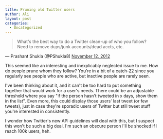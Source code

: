 ```yaml
---
title: Pruning old Twitter users
author: Ali
layout: post
categories:
  - Uncategorized
---
```


> What's the best way to do a Twitter clean-up of who you follow? Need to remove dups/junk accounts/dead accts, etc.

&mdash; Prashant Shukla (@PShukla8) [November 12, 2012][tweet]

This seemed like an interesting and inexplicably neglected issue to me. How do people prune whom they follow? You're in a bit of a catch-22 since you regularly see people who are active, but inactive people are rarely seen. 

I've been thinking about it, and it can't be too hard to put something together that would work for a user's needs. There could be an adjustable threshold where you say "if the person hasn't tweeted in x days, show them in the list". Even more, this could display those users' last tweet (or few tweets), just in case they're sporadic users of Twitter but still tweet stuff you're interested in consistently.

I wonder how Twitter's new API guidelines will deal with this, but I suspect this won't be such a big deal. I'm such an obscure person I'll be shocked if I reach 100k users, heh.

[tweet]: https://twitter.com/PShukla8/status/268127673933508609